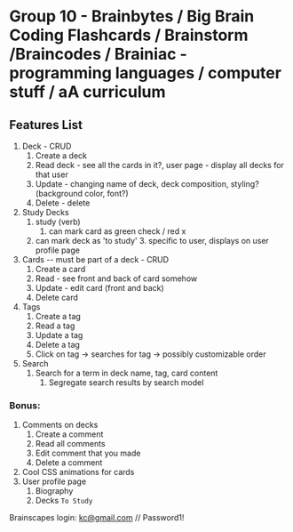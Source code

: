 # Group 10 - Brainbytes / Big Brain Coding Flashcards / Brainstorm /Braincodes / Brainiac - programming languages / computer stuff / aA curriculum

## Features List
1. Deck - CRUD
    1. Create a deck
    2. Read deck - see all the cards in it?, user page - display all decks for that user
    3. Update - changing name of deck, deck composition, styling? (background color, font?)
    4. Delete - delete
1. Study Decks
    1. study (verb)
        1. can mark card as green check / red x
    2. can mark deck as 'to study'
        3. specific to user, displays on user profile page
3. Cards -- must be part of a deck - CRUD
    1. Create a card
    2. Read - see front and back of card somehow
    3. Update - edit card (front and back)
    4. Delete card
5. Tags
    1. Create a tag
    2. Read a tag
    3. Update a tag
    4. Delete a tag
    5. Click on tag -> searches for tag -> possibly customizable order
6. Search
    1. Search for a term in deck name, tag, card content
        1. Segregate search results by search model


### Bonus:
1. Comments on decks
    1. Create a comment
    2. Read all comments
    3. Edit comment that you made
    4. Delete a comment
7. Cool CSS animations for cards
1. User profile page
    1. Biography
    2. Decks `To Study`


Brainscapes login: kc@gmail.com // Password1!
